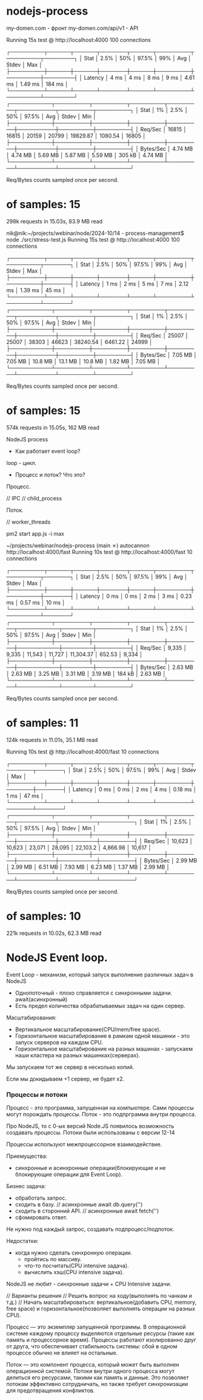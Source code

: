 # nodejs-process


my-domen.com - фронт
my-domen.com/api/v1 - API


Running 15s test @ http://localhost:4000
100 connections


┌─────────┬──────┬──────┬───────┬──────┬─────────┬─────────┬────────┐
│ Stat    │ 2.5% │ 50%  │ 97.5% │ 99%  │ Avg     │ Stdev   │ Max    │
├─────────┼──────┼──────┼───────┼──────┼─────────┼─────────┼────────┤
│ Latency │ 4 ms │ 4 ms │ 8 ms  │ 9 ms │ 4.61 ms │ 1.49 ms │ 184 ms │
└─────────┴──────┴──────┴───────┴──────┴─────────┴─────────┴────────┘
┌───────────┬─────────┬─────────┬─────────┬─────────┬──────────┬─────────┬─────────┐
│ Stat      │ 1%      │ 2.5%    │ 50%     │ 97.5%   │ Avg      │ Stdev   │ Min     │
├───────────┼─────────┼─────────┼─────────┼─────────┼──────────┼─────────┼─────────┤
│ Req/Sec   │ 16815   │ 16815   │ 20159   │ 20799   │ 19829.87 │ 1080.54 │ 16805   │
├───────────┼─────────┼─────────┼─────────┼─────────┼──────────┼─────────┼─────────┤
│ Bytes/Sec │ 4.74 MB │ 4.74 MB │ 5.69 MB │ 5.87 MB │ 5.59 MB  │ 305 kB  │ 4.74 MB │
└───────────┴─────────┴─────────┴─────────┴─────────┴──────────┴─────────┴─────────┘

Req/Bytes counts sampled once per second.
# of samples: 15

298k requests in 15.03s, 83.9 MB read

nik@nik:~/projects/webinar/node/2024-10/14 - process-management$ node ./src/stress-test.js 
Running 15s test @ http://localhost:4000
100 connections


┌─────────┬──────┬──────┬───────┬──────┬─────────┬─────────┬───────┐
│ Stat    │ 2.5% │ 50%  │ 97.5% │ 99%  │ Avg     │ Stdev   │ Max   │
├─────────┼──────┼──────┼───────┼──────┼─────────┼─────────┼───────┤
│ Latency │ 1 ms │ 2 ms │ 5 ms  │ 7 ms │ 2.12 ms │ 1.39 ms │ 45 ms │
└─────────┴──────┴──────┴───────┴──────┴─────────┴─────────┴───────┘
┌───────────┬─────────┬─────────┬─────────┬─────────┬──────────┬─────────┬─────────┐
│ Stat      │ 1%      │ 2.5%    │ 50%     │ 97.5%   │ Avg      │ Stdev   │ Min     │
├───────────┼─────────┼─────────┼─────────┼─────────┼──────────┼─────────┼─────────┤
│ Req/Sec   │ 25007   │ 25007   │ 38303   │ 46623   │ 38240.54 │ 6461.22 │ 24999   │
├───────────┼─────────┼─────────┼─────────┼─────────┼──────────┼─────────┼─────────┤
│ Bytes/Sec │ 7.05 MB │ 7.05 MB │ 10.8 MB │ 13.1 MB │ 10.8 MB  │ 1.82 MB │ 7.05 MB │
└───────────┴─────────┴─────────┴─────────┴─────────┴──────────┴─────────┴─────────┘

Req/Bytes counts sampled once per second.
# of samples: 15

574k requests in 15.05s, 162 MB read







NodeJS process

- Как работает event loop?

loop - цикл.

- Процесс и поток? Что это?

Процесс.

// IPC 
// child_process

Поток.

// worker_threads


pm2 start app.js -i max

~/projects/webinar/nodejs-process (main ✗) autocannon http://localhost:4000/fast
Running 10s test @ http://localhost:4000/fast
10 connections


┌─────────┬──────┬──────┬───────┬──────┬─────────┬─────────┬───────┐
│ Stat    │ 2.5% │ 50%  │ 97.5% │ 99%  │ Avg     │ Stdev   │ Max   │
├─────────┼──────┼──────┼───────┼──────┼─────────┼─────────┼───────┤
│ Latency │ 0 ms │ 0 ms │ 2 ms  │ 3 ms │ 0.23 ms │ 0.57 ms │ 10 ms │
└─────────┴──────┴──────┴───────┴──────┴─────────┴─────────┴───────┘
┌───────────┬─────────┬─────────┬─────────┬─────────┬───────────┬────────┬─────────┐
│ Stat      │ 1%      │ 2.5%    │ 50%     │ 97.5%   │ Avg       │ Stdev  │ Min     │
├───────────┼─────────┼─────────┼─────────┼─────────┼───────────┼────────┼─────────┤
│ Req/Sec   │ 9,335   │ 9,335   │ 11,543  │ 11,727  │ 11,304.37 │ 652.53 │ 9,334   │
├───────────┼─────────┼─────────┼─────────┼─────────┼───────────┼────────┼─────────┤
│ Bytes/Sec │ 2.63 MB │ 2.63 MB │ 3.25 MB │ 3.31 MB │ 3.19 MB   │ 184 kB │ 2.63 MB │
└───────────┴─────────┴─────────┴─────────┴─────────┴───────────┴────────┴─────────┘

Req/Bytes counts sampled once per second.
# of samples: 11

124k requests in 11.01s, 35.1 MB read


Running 10s test @ http://localhost:4000/fast
10 connections


┌─────────┬──────┬──────┬───────┬──────┬─────────┬───────┬───────┐
│ Stat    │ 2.5% │ 50%  │ 97.5% │ 99%  │ Avg     │ Stdev │ Max   │
├─────────┼──────┼──────┼───────┼──────┼─────────┼───────┼───────┤
│ Latency │ 0 ms │ 0 ms │ 2 ms  │ 4 ms │ 0.18 ms │ 1 ms  │ 47 ms │
└─────────┴──────┴──────┴───────┴──────┴─────────┴───────┴───────┘
┌───────────┬─────────┬─────────┬─────────┬─────────┬──────────┬──────────┬─────────┐
│ Stat      │ 1%      │ 2.5%    │ 50%     │ 97.5%   │ Avg      │ Stdev    │ Min     │
├───────────┼─────────┼─────────┼─────────┼─────────┼──────────┼──────────┼─────────┤
│ Req/Sec   │ 10,623  │ 10,623  │ 23,071  │ 28,095  │ 22,103.2 │ 4,866.98 │ 10,617  │
├───────────┼─────────┼─────────┼─────────┼─────────┼──────────┼──────────┼─────────┤
│ Bytes/Sec │ 2.99 MB │ 2.99 MB │ 6.51 MB │ 7.93 MB │ 6.23 MB  │ 1.37 MB  │ 2.99 MB │
└───────────┴─────────┴─────────┴─────────┴─────────┴──────────┴──────────┴─────────┘

Req/Bytes counts sampled once per second.
# of samples: 10

221k requests in 10.02s, 62.3 MB read






























# NodeJS Event loop.

Event Loop - механизм, который запуск выполнение различных задач в NodeJS

- Однопоточный - плохо справляется с синхронными задачи. await(асинхронный)
- Есть предел количества обрабатываемых задач на один сервер.

Масштабирования:

- Вертикальное масштабирование(CPU/mem/free space).
- Горизонтальное масштабирование в рамкам одной машинки - это запуск серверов на каждом CPU.
- Горизонтальное масштабирование на разных машинах - запускаем наши кластера на разных машинках(серверах).

Мы запускаем тот же сервер в несколько копий.

Если мы докидываем +1 сервер, не будет x2.

### Процессы и потоки

Процесс - это программа, запущенная на компьютере. Сами процессы могут порождать процессы.
Поток - это подпрграмма внутри процесса.

Про NodeJS, то с 0-ых версий Node.JS появилось возможность создавать процессы.
Потоки были использованы с версии 12-14

Процессы используют межпроцессорное взаимодействие.


















Приемущества:
- синхронные и асинхронные операции(блокирующие и не блокирующие операции для Event Loop).

Бизнес задача:
- обработать запрос.
- сходить в базу. // асинхронные await db.query('')
- сходить в сторонний API. // асинхронные await fetch('')
- сфомировать ответ.

Не нужно под каждый запрос, создавать подпроцесс/подпоток.

Недостатки:
- когда нужно сделать синхронную операции.
  - пройтись по массиву.
  - что-то посчитать(CPU intensive задача).
  - вычислить хэш(CPU intensive задача).

NodeJS не любит - синхронные задачи + CPU Intensive задачи.

// Варианты решения
// Решить вопрос на ходу(выполнять по чанкам и т.д.)
// Начать масштабироваться: вертикальное(добавить CPU, memory, free space) и горизонтальное(позволяет выполнять операции на разных CPU).


Процесс — это экземпляр запущенной программы. В операционной системе каждому процессу выделяются отдельные ресурсы (такие как память и процессорное время). Процессы работают изолированно друг от друга, что обеспечивает стабильность системы: сбой в одном процессе обычно не влияет на остальные.

Поток — это компонент процесса, который может быть выполнен операционной системой. Потоки внутри одного процесса могут делиться его ресурсами, такими как память и данные. Это позволяет потокам эффективно сотрудничать, но также требует синхронизации для предотвращения конфликтов.
